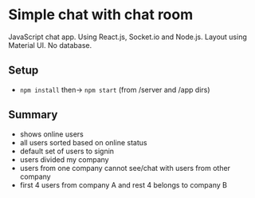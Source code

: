 # Simple chat with chat room

JavaScript chat app. Using React.js, Socket.io and Node.js. Layout using Material UI. No database.

## Setup

- `npm install` then-> `npm start` (from /server and /app dirs)

## Summary

- shows online users
- all users sorted based on online status
- default set of users to signin
- users divided my company
- users from one company cannot see/chat with users from other company
- first 4 users from company A and rest 4 belongs to company B
